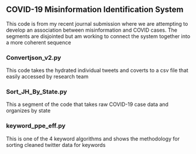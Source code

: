 ## COVID-19 Misinformation Identification System
This code is from my recent journal submission where we are attempting to develop an association between misinformation and COVID cases.
The segments are disjointed but am working to connect the system together into a more coherent sequence 

### Convertjson_v2.py
This code takes the hydrated individual tweets and coverts to a csv file that easily accessed by research team
 
### Sort_JH_By_State.py
This a segment of the code that takes raw COVID-19 case data and organizes by state

### keyword_ppe_eff.py 
This is one of the 4 keyword algorithms and shows the methodology for sorting cleaned twitter data for keywords

